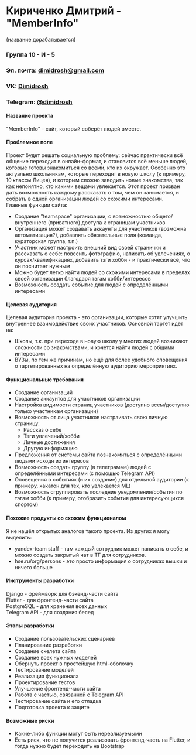# Кириченко Дмитрий - "MemberInfo"
(название дорабатывается)
### Группа 10 - И - 5
### Эл. почта: dimidrosh@gmail.com
### VK: [Dimidrosh](https://vk.com/dimidrosh)
### Telegram: [@dimidrosh](https://t.me/dimidrosh)
#### Название проекта
"MemberInfo" - сайт, который соберёт людей вместе.
#### Проблемное поле
Проект будет решать социальную проблему: сейчас практически всё общение переходит в онлайн-формат, и становится всё меньше людей, которые готовы знакомиться со всеми, кто их окружает. Особенно это актуально школьникам, которые переходят в новую школу (к примеру, 10 классы Лицея), и которым сложно заводить новые знакомства, так как непонятно, кто какими вещами увлекается. Этот проект призван дать возможность каждому рассказать о том, чем он занимается, и собрать в одной организации людей со схожими интересами.\
Главные функции сайта:
* Создание "teamspace" организации, с возможностью общего/внутреннего (приватного) доступа к страницам участников
* Организация может создавать аккаунты для участников (возможна автоматизация?), добавлять обязательные поля (команда, кураторская группа, т.п.)
* Участник может настроить внешний вид своей странички и рассказать о себе: повесить фотографию, написать об увлечениях, о курсах/квалификациях, добавить тэги хобби - и практически всё, что он посчитает нужным
* Можно будет легко найти людей со схожими интересами в пределах своей организации благодаря тэгам хобби/интересов
* Возможность создать событие для людей с определёнными интересами
#### Целевая аудитория
Целевая аудитория проекта - это организации, которые хотят улучшить внутреннее взаимодействие своих участников. Основной таргет идёт на:
* Школы, т.к. при переходе в новую школу у многих людей возникают сложности со знакомствами, и хочется найти людей с общими интересами
* ВУЗы, по тем же причинам, но ещё для более удобного оповещения о таргетированных на определённую аудиторию мероприятиях.
#### Функциональные требования
* Создание организаций
* Создание аккаунтов для участников организации
* Настройка видимости страниц участников (доступно всем/доступно только участникам организации)
* Возможность от лица участников настраивать свою личную страницу:
  - Рассказ о себе
  - Тэги увлечений/хобби
  - Личные достижения
  - Другую информацию
* Предложения от системы сайта познакомиться с определёнными людьми исходя из интересов
* Возможность создать группу (в телеграмме) людей с определёнными интересами (с помощью Telegram API)
* Оповещения о событиях (и их создание) для отдельной аудитории (к примеру, хакатон для тех, кто увлекается ML)
* Возможность сгруппировать последние уведомления/события по тэгам хобби (к примеру, отобразить события для интересующихся спортом)
#### Похожие продукты со схожим функционалом
Я не нашёл открытых аналогов такого проекта. Из других я могу выделить:
* yandex-team staff - там каждый сотрудник может написать о себе, и можно создать закрытый чат в ТГ для сотрудников.
* hse.ru/org/persons - это просто информация о сотрудниках вышки и ничего больше
#### Инструменты разработки
Django - фреймворк для бэкенд-части сайта\
Flutter - для фронтенд-части сайта\
PostgreSQL - для хранения всех данных\
Telegram API - для создания бесед
#### Этапы разработки
* Создание пользовательских сценариев
* Планирование разработки
* Создание скелета сайта
* Создание всех нужных моделей
* Обернуть проект в простейшую html-оболочку
* Тестирование моделей
* Реализация функционала
* Проектирование тестов
* Улучшение фронтенд-части сайта
* Работа с частью, связанной с Telegram API
* Тестирование сайта и его отладка
* Подготовка проекта к защите
#### Возможные риски
* Какие-либо функции могут быть нереализуемыми
* Есть риск, что не получится реализовать фронтенд-часть на Flutter, и тогда нужно будет переходить на Bootstrap
